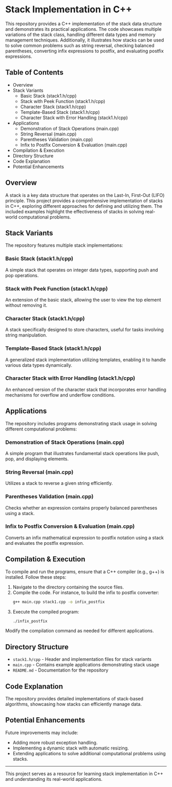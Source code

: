 # Stack Implementation in C++

This repository provides a C++ implementation of the stack data structure and demonstrates its practical applications. The code showcases multiple variations of the stack class, handling different data types and memory management techniques. Additionally, it illustrates how stacks can be used to solve common problems such as string reversal, checking balanced parentheses, converting infix expressions to postfix, and evaluating postfix expressions.

## Table of Contents
- Overview
- Stack Variants
  - Basic Stack (stack1.h/cpp)
  - Stack with Peek Function (stack1.h/cpp)
  - Character Stack (stack1.h/cpp)
  - Template-Based Stack (stack1.h/cpp)
  - Character Stack with Error Handling (stack1.h/cpp)
- Applications
  - Demonstration of Stack Operations (main.cpp)
  - String Reversal (main.cpp)
  - Parentheses Validation (main.cpp)
  - Infix to Postfix Conversion & Evaluation (main.cpp)
- Compilation & Execution
- Directory Structure
- Code Explanation
- Potential Enhancements

## Overview
A stack is a key data structure that operates on the Last-In, First-Out (LIFO) principle. This project provides a comprehensive implementation of stacks in C++, exploring different approaches for defining and utilizing them. The included examples highlight the effectiveness of stacks in solving real-world computational problems.

## Stack Variants
The repository features multiple stack implementations:

### Basic Stack (stack1.h/cpp)
A simple stack that operates on integer data types, supporting push and pop operations.

### Stack with Peek Function (stack1.h/cpp)
An extension of the basic stack, allowing the user to view the top element without removing it.

### Character Stack (stack1.h/cpp)
A stack specifically designed to store characters, useful for tasks involving string manipulation.

### Template-Based Stack (stack1.h/cpp)
A generalized stack implementation utilizing templates, enabling it to handle various data types dynamically.

### Character Stack with Error Handling (stack1.h/cpp)
An enhanced version of the character stack that incorporates error handling mechanisms for overflow and underflow conditions.

## Applications
The repository includes programs demonstrating stack usage in solving different computational problems:

### Demonstration of Stack Operations (main.cpp)
A simple program that illustrates fundamental stack operations like push, pop, and displaying elements.

### String Reversal (main.cpp)
Utilizes a stack to reverse a given string efficiently.

### Parentheses Validation (main.cpp)
Checks whether an expression contains properly balanced parentheses using a stack.

### Infix to Postfix Conversion & Evaluation (main.cpp)
Converts an infix mathematical expression to postfix notation using a stack and evaluates the postfix expression.

## Compilation & Execution
To compile and run the programs, ensure that a C++ compiler (e.g., g++) is installed. Follow these steps:

1. Navigate to the directory containing the source files.
2. Compile the code. For instance, to build the infix to postfix converter:
   ```sh
   g++ main.cpp stack1.cpp -o infix_postfix
   ```
3. Execute the compiled program:
   ```sh
   ./infix_postfix
   ```

Modify the compilation command as needed for different applications.

## Directory Structure
- `stack1.h/cpp` - Header and implementation files for stack variants
- `main.cpp` - Contains example applications demonstrating stack usage
- `README.md` - Documentation for the repository

## Code Explanation
The repository provides detailed implementations of stack-based algorithms, showcasing how stacks can efficiently manage data.

## Potential Enhancements
Future improvements may include:
- Adding more robust exception handling.
- Implementing a dynamic stack with automatic resizing.
- Extending applications to solve additional computational problems using stacks.

---
This project serves as a resource for learning stack implementation in C++ and understanding its real-world applications.

